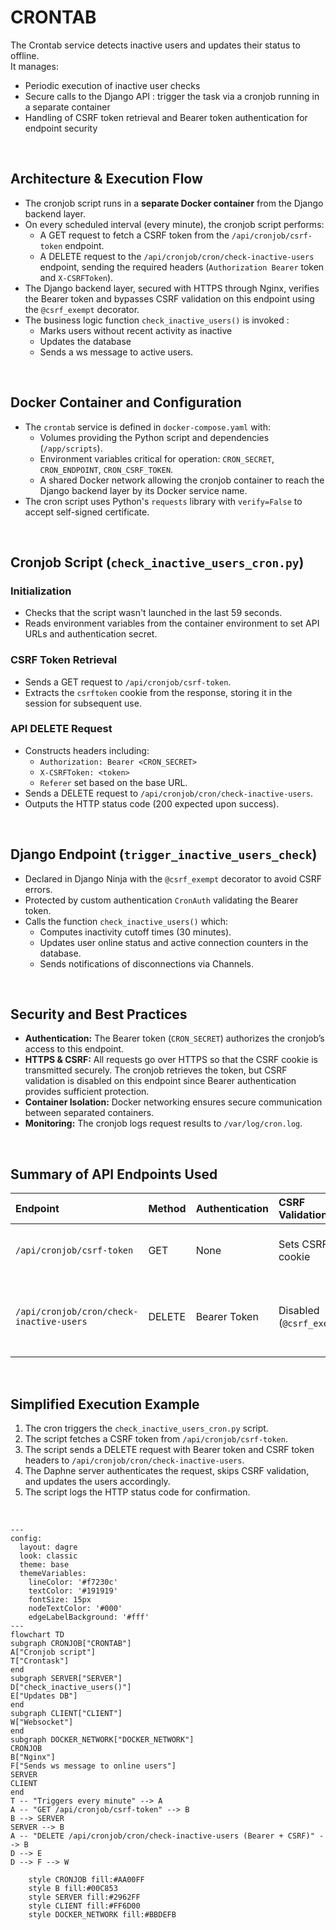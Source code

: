 # CRONTAB

The Crontab service detects inactive users and updates their status to offline.  
It manages:
- Periodic execution of inactive user checks
- Secure calls to the Django API : trigger the task via a cronjob running in a separate container
- Handling of CSRF token retrieval and Bearer token authentication for endpoint security

<br />

## Architecture \& Execution Flow

- The cronjob script runs in a **separate Docker container** from the Django backend layer.
- On every scheduled interval (every minute), the cronjob script performs:
  - A GET request to fetch a CSRF token from the `/api/cronjob/csrf-token` endpoint.
  - A DELETE request to the `/api/cronjob/cron/check-inactive-users` endpoint, sending the required headers (`Authorization Bearer` token and `X-CSRFToken`).
- The Django backend layer, secured with HTTPS through Nginx, verifies the Bearer token and bypasses CSRF validation on this endpoint using the `@csrf_exempt` decorator.
- The business logic function `check_inactive_users()` is invoked :
  - Marks users without recent activity as inactive
  - Updates the database
  - Sends a ws message to active users.

<br />

## Docker Container and Configuration

- The `crontab` service is defined in `docker-compose.yaml` with:
  - Volumes providing the Python script and dependencies (`/app/scripts`).
  - Environment variables critical for operation: `CRON_SECRET`, `CRON_ENDPOINT`, `CRON_CSRF_TOKEN`.
  - A shared Docker network allowing the cronjob container to reach the Django backend layer by its Docker service name.
- The cron script uses Python's `requests` library with `verify=False` to accept self-signed certificate.

<br />

## Cronjob Script (`check_inactive_users_cron.py`)

### Initialization

- Checks that the script wasn't launched in the last 59 seconds.
- Reads environment variables from the container environment to set API URLs and authentication secret.

### CSRF Token Retrieval

- Sends a GET request to `/api/cronjob/csrf-token`.
- Extracts the `csrftoken` cookie from the response, storing it in the session for subsequent use.

### API DELETE Request

- Constructs headers including:
  - `Authorization: Bearer <CRON_SECRET>`
  - `X-CSRFToken: <token>`
  - `Referer` set based on the base URL.
- Sends a DELETE request to `/api/cronjob/cron/check-inactive-users`.
- Outputs the HTTP status code (200 expected upon success).

<br />

## Django Endpoint (`trigger_inactive_users_check`)

- Declared in Django Ninja with the `@csrf_exempt` decorator to avoid CSRF errors.
- Protected by custom authentication `CronAuth` validating the Bearer token.
- Calls the function `check_inactive_users()` which:
  - Computes inactivity cutoff times (30 minutes).
  - Updates user online status and active connection counters in the database.
  - Sends notifications of disconnections via Channels.

<br />

## Security and Best Practices

- **Authentication:** The Bearer token (`CRON_SECRET`) authorizes the cronjob’s access to this endpoint.
- **HTTPS & CSRF:** All requests go over HTTPS so that the CSRF cookie is transmitted securely. The cronjob retrieves the token, but CSRF validation is disabled on this endpoint since Bearer authentication provides sufficient protection.  
- **Container Isolation:** Docker networking ensures secure communication between separated containers.
- **Monitoring:** The cronjob logs request results to `/var/log/cron.log`.

<br />

## Summary of API Endpoints Used

| Endpoint                                 | Method | Authentication | CSRF Validation           | Description                                 |
| :--------------------------------------- | :----- | :------------- | :------------------------ | :------------------------------------------ |
| `/api/cronjob/csrf-token`                | GET    | None           | Sets CSRF cookie          | Utility endpoint to provide CSRF token     |
| `/api/cronjob/cron/check-inactive-users` | DELETE | Bearer Token   | Disabled (`@csrf_exempt`) | Marks inactive users offline and broadcasts updates |

<br />

## Simplified Execution Example

1. The cron triggers the `check_inactive_users_cron.py` script.
2. The script fetches a CSRF token from `/api/cronjob/csrf-token`.
3. The script sends a DELETE request with Bearer token and CSRF token headers to `/api/cronjob/cron/check-inactive-users`.
4. The Daphne server authenticates the request, skips CSRF validation, and updates the users accordingly.
5. The script logs the HTTP status code for confirmation.

<br />

```mermaid
---
config:
  layout: dagre
  look: classic
  theme: base
  themeVariables:
    lineColor: '#f7230c'
    textColor: '#191919'
    fontSize: 15px
    nodeTextColor: '#000'
    edgeLabelBackground: '#fff'
---
flowchart TD
subgraph CRONJOB["CRONTAB"]
A["Cronjob script"]
T["Crontask"]
end
subgraph SERVER["SERVER"]
D["check_inactive_users()"]
E["Updates DB"]
end
subgraph CLIENT["CLIENT"]
W["Websocket"]
end
subgraph DOCKER_NETWORK["DOCKER_NETWORK"]
CRONJOB
B["Nginx"]
F["Sends ws message to online users"]
SERVER
CLIENT
end
T -- "Triggers every minute" --> A
A -- "GET /api/cronjob/csrf-token" --> B
B --> SERVER
SERVER --> B
A -- "DELETE /api/cronjob/cron/check-inactive-users (Bearer + CSRF)" --> B
D --> E
D --> F --> W

    style CRONJOB fill:#AA00FF
    style B fill:#00C853
    style SERVER fill:#2962FF
    style CLIENT fill:#FF6D00
    style DOCKER_NETWORK fill:#BBDEFB
```
